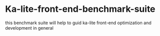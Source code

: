 # Ka-lite-front-end-benchmark-suite
this benchmark suite will help to guid ka-lite front-end optimization and development in general
